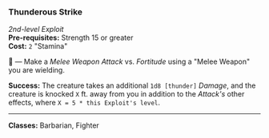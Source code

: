 ### Thunderous Strike
*2nd-level Exploit*  
**Pre-requisites:** Strength 15 or greater  
**Cost:** `2` "Stamina"

🔷 — Make a *Melee Weapon Attack* vs. *Fortitude* using a "Melee Weapon" you are wielding.

**Success:** The creature takes an additional `1d8 [thunder]` *Damage*, and the creature is knocked `X` ft. away from you in addition to the *Attack's* other effects, where `X = 5 * this Exploit's level`.

---

**Classes:** Barbarian, Fighter
